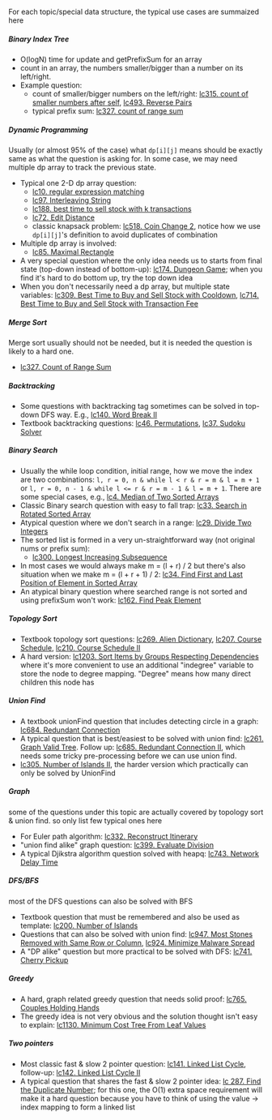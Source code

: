 
For each topic/special data structure, the typical use cases are summaized here

##### Binary Index Tree
* O(logN) time for update and getPrefixSum for an array
* count in an array, the numbers smaller/bigger than a number on its left/right. 
* Example question: 
    * count of smaller/bigger numbers on the left/right: [lc315. count of smaller numbers after self](https://leetcode.com/problems/count-of-smaller-numbers-after-self/), [lc493. Reverse Pairs](https://leetcode.com/problems/reverse-pairs/)
    * typical prefix sum: [lc327. count of range sum](https://leetcode.com/problems/count-of-range-sum/)


##### Dynamic Programming
Usually (or almost 95% of the case) what `dp[i][j]` means should be exactly same as what the question is asking for. In some case, we may need multiple dp array to track the previous state. 
* Typical one 2-D dp array question:
    * [lc10. regular expression matching](https://leetcode.com/problems/regular-expression-matching/)
    * [lc97. Interleaving String](https://leetcode.com/problems/interleaving-string/)
    * [lc188. best time to sell stock with k transactions](https://leetcode.com/problems/best-time-to-buy-and-sell-stock-iv/)
    * [lc72. Edit Distance](https://leetcode.com/problems/edit-distance/)
    * classic knapsack problem: [lc518. Coin Change 2](https://leetcode.com/problems/coin-change-2/), notice how we use `dp[i][j]`'s definition to avoid duplicates of combination
* Multiple dp array is involved:
    * [lc85. Maximal Rectangle](https://leetcode.com/problems/maximal-rectangle/)
* A very special question where the only idea needs us to starts from final state (top-down instead of bottom-up): [lc174. Dungeon Game](https://leetcode.com/problems/dungeon-game/); when you find it's hard to do bottom up, try the top down idea
* When you don't necessarily need a dp array, but multiple state variables: [lc309. Best Time to Buy and Sell Stock with Cooldown](https://leetcode.com/problems/best-time-to-buy-and-sell-stock-with-cooldown/), [lc714. Best Time to Buy and Sell Stock with Transaction Fee](https://leetcode.com/problems/best-time-to-buy-and-sell-stock-with-transaction-fee/)


##### Merge Sort
Merge sort usually should not be needed, but it is needed the question is likely to a hard one.
* [lc327. Count of Range Sum](https://leetcode.com/problems/count-of-range-sum/)


##### Backtracking
* Some questions with backtracking tag sometimes can be solved in top-down DFS way. E.g., [lc140. Word Break II](https://leetcode.com/problems/word-break-ii/)
* Textbook backtracking questions: [lc46. Permutations](https://leetcode.com/problems/permutations), [lc37. Sudoku Solver](https://leetcode.com/problems/sudoku-solver)


##### Binary Search
* Usually the while loop condition, initial range, how we move the index are two combinations: `l, r = 0, n & while l < r & r = m & l = m + 1` or `l, r = 0, n - 1 & while l <= r & r = m - 1 & l = m + 1`. There are some special cases, e.g., [lc4. Median of Two Sorted Arrays](https://leetcode.com/problems/median-of-two-sorted-arrays/)
* Classic Binary search question with easy to fall trap: [lc33. Search in Rotated Sorted Array](https://leetcode.com/problems/search-in-rotated-sorted-array/)
* Atypical question where we don't search in a range: [lc29. Divide Two Integers](https://leetcode.com/problems/divide-two-integers/submissions/)
* The sorted list is formed in a very un-straightforward way (not original nums or prefix sum):
    * [lc300. Longest Increasing Subsequence](https://leetcode.com/problems/longest-increasing-subsequence/)
* In most cases we would always make m = (l + r) / 2 but there's also situation when we make m = (l + r + 1) / 2: [lc34. Find First and Last Position of Element in Sorted Array](https://leetcode.com/problems/find-first-and-last-position-of-element-in-sorted-array/submissions/)
* An atypical binary question where searched range is not sorted and using prefixSum won't work: [lc162. Find Peak Element](https://leetcode.com/problems/find-peak-element/)


##### Topology Sort
* Textbook topology sort questions: [lc269. Alien Dictionary](https://leetcode.com/problems/alien-dictionary/), [lc207. Course Schedule](https://leetcode.com/problems/course-schedule/), [lc210. Course Schedule II](https://leetcode.com/problems/course-schedule-ii/) 
* A hard version: [lc1203. Sort Items by Groups Respecting Dependencies](https://leetcode.com/problems/sort-items-by-groups-respecting-dependencies/) where it's more convenient to use an additional "indegree" variable to store the node to degree mapping. "Degree" means how many direct children this node has  


##### Union Find
* A textbook unionFind question that includes detecting circle in a graph: [lc684. Redundant Connection](https://leetcode.com/problems/redundant-connection/)
* A typical question that is best/easiest to be solved with union find: [lc261. Graph Valid Tree](https://leetcode.com/problems/graph-valid-tree/). Follow up: [lc685. Redundant Connection II](https://leetcode.com/problems/redundant-connection-ii/), which needs some tricky pre-processing before we can use union find.
* [lc305. Number of Islands II](https://leetcode.com/problems/number-of-islands-ii/), the harder version which practically can only be solved by UnionFind


##### Graph
some of the questions under this topic are actually covered by topology sort & union find. so only list few typical ones here
* For Euler path algorithm: [lc332. Reconstruct Itinerary](https://leetcode.com/problems/reconstruct-itinerary/)
* "union find alike" graph question: [lc399. Evaluate Division](https://leetcode.com/problems/evaluate-division/)
* A typical Djikstra algorithm question solved with heapq: [lc743. Network Delay Time](https://leetcode.com/problems/network-delay-time/)


##### DFS/BFS
most of the DFS questions can also be solved with BFS
* Textbook question that must be remembered and also be used as template: [lc200. Number of Islands](https://leetcode.com/problems/number-of-islands/)
* Questions that can also be solved with union find: [lc947. Most Stones Removed with Same Row or Column](https://leetcode.com/problems/most-stones-removed-with-same-row-or-column/), [lc924. Minimize Malware Spread](https://leetcode.com/problems/minimize-malware-spread/)
* A "DP alike" question but more practical to be solved with DFS: [lc741. Cherry Pickup](https://leetcode.com/problems/cherry-pickup/)


##### Greedy
* A hard, graph related greedy question that needs solid proof: [lc765. Couples Holding Hands](https://leetcode.com/problems/couples-holding-hands/)
* The greedy idea is not very obvious and the solution thought isn't easy to explain: [lc1130. Minimum Cost Tree From Leaf Values](https://leetcode.com/problems/minimum-cost-tree-from-leaf-values/)


##### Two pointers
* Most classic fast & slow 2 pointer question: [lc141. Linked List Cycle](https://leetcode.com/problems/linked-list-cycle/), follow-up: [lc142. Linked List Cycle II](https://leetcode.com/problems/linked-list-cycle-ii/)
* A typical question that shares the fast & slow 2 pointer idea: [lc 287. Find the Duplicate Number](https://leetcode.com/problems/find-the-duplicate-number/); for this one, the O(1) extra space requirement will make it a hard question because you have to think of using the value -> index mapping to form a linked list
